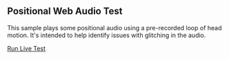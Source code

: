 Positional Web Audio Test
-------------------------

This sample plays some positional audio using a pre-recorded loop of head motion. It's intended to help identify issues with glitching in the audio.

[Run Live Test](https://toji.github.io/positional-audio-test/)